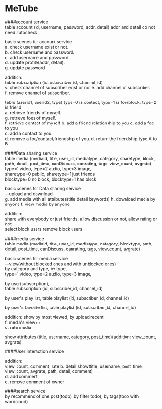 # MeTube

####account service  
table account (id, username, password, addr, detail) addr and detail do not need autocheck

  basic scenes for account service  
  a. check username exist or not.  
  b. check username and password.  
  c. add username and password.  
  d. update profile(addr, detail).  
  g. update password  
  
addition:  
table subscription (id, subscriber_id, channel_id)  
  v. check channel of subscriber exist or not
  e. add channel of subscriber.  
  f. remove channel of subscriber.  
  
table (userid1, userid2, type) type=0 is contact, type=1 is foe/block, type=2 is friend  
  a. retrieve friends of myself.  
  g. retrieve foes of myself.  
  f. retrieve contact of myself
  b. add a friend relationship to you
  c. add a foe to you.  
  c. add a contact to you.  
  d. remove a foe/contact/friendship of you.
  d. return the friendship type A to B
  
####Data sharing service  
table media (mediaid, title, user_id, mediatype, category, sharetype, block, path, detail, post_time, canDiscuss, canrating, tags, view_count, avgrate)  
type=1 video, type=2 audio, type=3 image,   
sharetype=0 public, sharetype=1 just friends  
blocktype=0 no block, blocktype=1 has block  

  basic scenes for Data sharing service  
  --upload and download  
  g. add media with all attributes(title detail keywords)
  h. download media by anyone 
  f. view media by anyone

addition:  
  share with everybody or just friends, 
  allow discussion or not, 
  allow rating or not  
  select block users
  remove block users


####media service  
table media (mediaid, title, user_id, mediatype, category, blocktype, path, detail, post_time, canDiscuss, canrating, tags, view_count, avgrate)  


  basic scenes for media service   
--view(without blocked ones and with unblocked ones)  
by category and type, by type,  
type=1 video, type=2 audio, type=3 image,   

by user(subscription),  
table subscription (id, subscriber_id, channel_id)  

by user's play list, 
table playlist (id, subscriber_id, channel_id)  

by user's favorite list, 
table playlist (id, subscriber_id, channel_id)  


addition:
 show by most viewed, by upload recent  
   f. media's view++  
   c. rate media  
   
  show attributes (title, username, category, post_time)(addition: view_count, avgrate)  

####User interaction service  

addition:  
view_count, comment, rate
  b. detail show(title, username, post_time, view_count, avgrate, path, detail, comment)  
  d. add comment  
  e. remove comment of owner  

####search service  
by recommend of one post(todo), by filter(todo), by tags(todo with wordcloud)  
